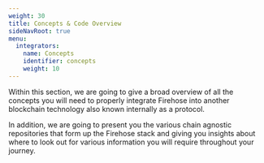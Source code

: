 ```yaml
---
weight: 30
title: Concepts & Code Overview
sideNavRoot: true
menu:
  integrators:
    name: Concepts
    identifier: concepts
    weight: 10
---
```


Within this section, we are going to give a broad overview of all the concepts you will need to properly integrate Firehose into another blockchain technology also known internally as a protocol.

In addition, we are going to present you the various chain agnostic repositories that form up the Firehose stack and giving you insights about where to look out for various information you will require throughout your journey.
